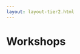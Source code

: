 ```yaml
---
layout: layout-tier2.html
---
```

<div class="container section workshops">
   <div class="col-lg-10 col-lg-offset-1">
   <h1 class="text-center">Workshops</h1>
      <script type="text/javascript" src="https://sessionize.com/api/v2/q3d6hwxt/view/Sessions"></script>
   </div>
</div>
